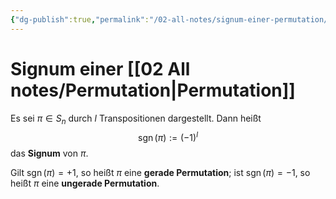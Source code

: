 ```yaml
---
{"dg-publish":true,"permalink":"/02-all-notes/signum-einer-permutation/","dgHomeLink":true,"dgPassFrontmatter":false}
---
```


# Signum einer [[02 All notes/Permutation|Permutation]]
Es sei $\pi \in S_n$ durch $l$ Transpositionen dargestellt. Dann heißt
$$
\operatorname{sgn}(\pi):=(-1)^l
$$
das **Signum** von $\pi$. 

Gilt $\operatorname{sgn}(\pi)=+1$, so heißt $\pi$ eine **gerade Permutation**; ist $\operatorname{sgn}(\pi)=-1$, so heißt $\pi$ eine **ungerade Permutation**.